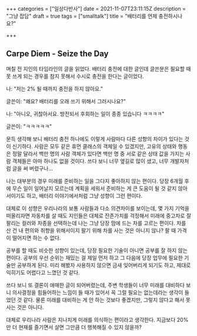 +++
categories = ["일상다반사"]
date = 2021-11-07T23:11:15Z
description = "그냥 잡담"
draft = true
tags = ["smalltalk"]
title = "배터리를 언제 충전하시나요?"

+++
## Carpe Diem - Seize the Day

며칠 전 지인의 타임라인의 글을 읽었다. 배터리 충전에 대한 글인데 글쓴분은 필요할 때 못 쓰게 되는 경우를 참지 못해서 수시로 충전을 한다는 글이었다.

나: "저는 2% 될 때까지 충전을 하지 않아요."

글쓴이: "왜요? 배터리를 오래 쓰기 위해서 그러시나요?"

나: "아니오, 귀찮아서요. 방전되서 후회하는 일이 종종 있습니다 ㅋㅋㅋㅋ"

글쓴이: "ㅋㅋㅋㅋㅋ"

문득 생각해 보니 배터리 충전 하나에도 이렇게 사람마다 다른 성향의 차이가 있다는 것이 신기하다.  사람은 모두 같은 휴먼 클래스의 객체일 수 있겠지만, 고유의 상태와 행동은 정말 달라서 백만 명의 사람 객체가 있다면 백만 명 중 서로 같은 상태 값을 가지는 사람 객체들은 아마 하나도 없을 것이다. 쓰다 보니 너무 옆길로 많이 샜고, 너무 개발자처럼 글을 써 버렸구나...

나는 대부분의 경우 미래를 준비하는 일을 그다지 좋아하지 않는 편이다. 당장 6개월 후에 무슨 일이 일어날지 모르는데 계획을 세워서 준비하는 게 큰  도움이 될 것 같지 않아서이기도 하고, 배터리 이야기에서처럼 그냥 성향이 그런 편이다.

대체로 이 성향은 우리나라의 보통 사람들과 다소 의견차이를 보이는데, 몇 가지 기억을 떠올리자면 자동차를 살 때도 지인들은 대체로 잔존가치를 걱정해서 미래에 중고차로 잘 팔리는 컬러와 차종을 선택하는데 나는 그냥 당장 맘에 드는 차를 고르는 편이다. 차를 산 건 내 편의와 취향을 위해서이지 팔기 위해 차를 사는 것은 아니지 않나? 팔 때 가격이 떨어지면 하는 수 없다.

공부를 할 때도 비슷한 성향이 있는데, 당장 필요한 기술이 아니면 공부를 잘 하지 않는 편이다. 공부의 우선 순위는 재밌는 걸 제일 먼저 하고 그 다음에 당장 업무에 필요한 기술만 공부하게 된다. 미리 해봤자 사용하지 않으면 금새 잊어버리게 되기도 하고, 제대로 익히기도 어렵다고 느꼈던 것 같다.

쓰다 보니 또 결론이 애매한 글이 되어버렸는데, 주변 학생들이 너무 미래를 대비하다 보니 의사결정을 힘들어하는 느낌이 들 때가 있어서 꼭 그럴 필요는 없는데라는 생각이 들었던 것 같다. 물론 미래를 대비하는 게 안 하는 것보다 좋겠지만, 그렇지 않다고 해서 못 사는 것은 아니다.

대체로 우리나라 사람은 지나치게 미래를 의식하는 편이라고 생각한다. 지금보다 20%만 더 현재를 즐기면서 살면 그만큼 더 행복해질 수 있지 않을까?